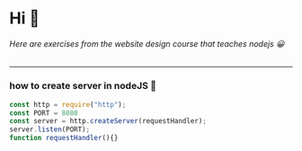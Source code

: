 # Hi 👋
###### Here are exercises from the website design course that teaches nodejs 😀

-----------
### how to create server in nodeJS 💫
```javascript
const http = require("http");
const PORT = 8080
const server = http.createServer(requestHandler);
server.listen(PORT);
function requestHandler(){}
```
